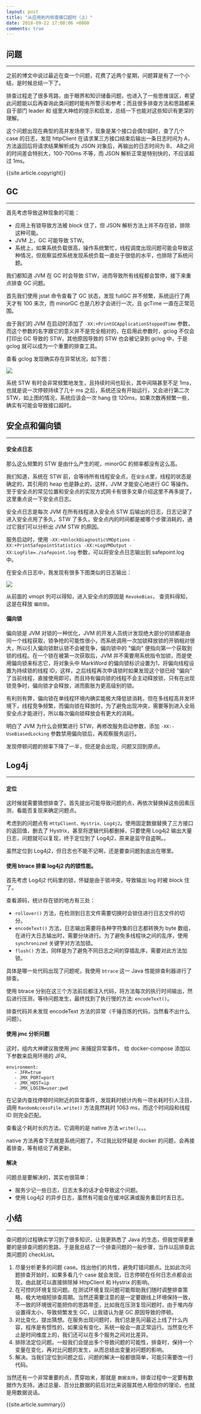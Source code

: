 ```yaml
---
layout: post
title: "从应用到内核查接口超时（上）"
date: 2018-09-22 17:00:06 +0800
comments: true
---
```


## 问题
---
之前的博文中说过最近在查一个问题，花费了近两个星期，问题算是有了一个小结，是时候总结一下了。

排查过程走了很多弯路，由于眼界和知识储备问题，也进入了一些思维误区，希望此问题能以后再查询此类问题时能有所警示和参考；而且很多排查方法和思路都来自于部门 leader 和 组里大神给的提示和启发，总结一下也能对这些知识有更深的理解。

这个问题出现在典型的高并发场景下，现象是某个接口会偶尔超时，查了几个 case 的日志，发现 httpClient 在请求某三方接口结束后输出一条日志时间为 A，方法返回后将请求结果解析成为 JSON 对象后，再输出的日志时间为 B， AB之间的时间差会特别大，100-700ms 不等，而 JSON 解析正常是特别快的，不应该超过 1ms。

{{site.article.copyright}}

## GC
---
首先考虑导致这种现象的可能：

- 应用上有锁导致方法被 block 住了，但 JSON 解析方法上并不存在锁，排除这种可能。
- JVM 上，GC 可能导致 STW。
- 系统上，如果系统负载很高，操作系统繁忙，线程调度出现问题可能会导致这种情况，但观察监控系统发现系统负载一直处于很低的水平，也排除了系统问题。

我们都知道 JVM 在 GC 时会导致 STW，进而导致所有线程都会暂停，接下来重点排查 GC 问题。

首先我们使用 jstat 命令查看了 GC 状态，发现 fullGC 并不频繁，系统运行了两天才有 100 来次，而 minorGC 也是几秒才会进行一次，且 gcTime 一直在正常范围。

由于我们的 JVM 在启动时添加了 `-XX:+PrintGCApplicationStoppedTime` 参数，而这个参数的名字跟它的意义并不是完全相对的，在启用此参数时，gclog 不仅会打印出 GC 导致的 STW，其他原因导致的 STW 也会被记录到 gclog 中，于是 gclog 就可以成为一个重要的排查工具。

查看 gclog 发现确实存在异常状况，如下图：

<img src="/images/2018/gclog.png">

系统 STW 有时会非常频繁地发生，且持续时间也较长，其中间隔甚至不足 1ms，也就是说一次停顿持续了几十 ms 之后，系统还没有开始运行，又会进行第二次 STW，如上图的情况，系统应该会一次 hang 住 120ms，如果次数再频繁一些，确实有可能会导致接口超时。

## 安全点和偏向锁
---

#### 安全点日志
那么这么频繁的 STW 是由什么产生的呢，minorGC 的频率都没有这么高。

我们知道，系统在 STW 前，会等待所有线程安全点，在`安全点`里，线程的状态是确定的，其引用的 heap 也是静止的，这样，JVM 才能安心地进行 GC 等操作。至于安全点的常见位置和安全点的实现方式网卡有很多文章介绍这里不再多提了，这里重点说一下安全点日志。

安全点日志是每次 JVM 在所有线程进入安全点 STW 后输出的日志，日志记录了进入安全点用了多久，STW 了多久，安全点内的时间都是被哪个步骤消耗的，通过它我们可以分析出 JVM STW 的原因。

服务启动时，使用 `-XX:+UnlockDiagnosticVMOptions -XX:+PrintSafepointStatistics -XX:+LogVMOutput -XX:LogFile=./safepoint.log` 参数，可以将安全点日志输出到 safepoint.log 中。

在安全点日志中，我发现有很多下图类似的日志输出：

<img src="/images/2018/biased_lock_log.png">

从前面的 vmopt 列可以得知，进入安全点的原因是 `RevokeBias`， 查资料得知，这是在释放 `偏向锁`。

#### 偏向锁
偏向锁是 JVM 对锁的一种优化，JVM 的开发人员统计发现绝大部分的锁都是由同一个线程获取，锁争抢的可能性很小，而系统调用一次加锁释放锁的开销相对很大，所以引入偏向锁默认锁不会被竞争，偏向锁中的 "偏向" 便指向第一个获取到锁的线程。在一个锁在被第一次获取后，JVM 并不需要用系统指令加锁，而是使用偏向锁来标志它，将对象头中 MarkWord 的偏向锁标识设置为1，将偏向线程设置为持续锁的线程 ID，这样，之后线程再次申请锁时如果发现这个锁已经 "偏向" 了当前线程，直接使用即可。而且持有偏向锁的线程不会主动释放锁，只有在出现锁竞争时，偏向锁才会释放，进而膨胀为更高级别的锁。

有利则有弊，偏向锁在单线程环境内确实能极大降低锁消耗，但在多线程高并发环境下，线程竞争频繁，而偏向锁在释放时，为了避免出现冲突，需要等到进入全局安全点才能进行，所以每次偏向锁释放会有更大的消耗。

明白了 JVM 为什么会频繁进行 STW，再修改服务启动参数，添加 `-XX:-UseBiasedLocking` 参数禁用偏向锁后，再观察服务运行。

发现停顿问题的频率下降了一半，但还是会出现，问题又回到原点。

## Log4j
---
#### 定位
这时候就需要猜想排查了。首先提出可能导致问题的点，再依次替换掉这些因素压测，看能否复现来确定问题点。

考虑到的问题点有 `HttpClient、Hystrix、Log4j2`。使用固定数据替换了三方接口的返回值，删去了 Hystrix，甚至将逻辑代码都删掉，只要使用 Log4j2 输出大量日志，问题就可以复现，终于定位到了 Log4j2，原来是监守自盗啊。。

虽然定位到 Log4j2，但日志也不能不记啊，还是要查问题到底出在哪里。

#### 使用 btrace 排查 log4j2 内的锁性能。
首先考虑 Log4j2 代码里的锁，怀疑是由于锁冲突，导致输出 log 时被 block 住了。

查看源码，统计存在锁的地方有三处：

- `rollover()` 方法，在检测到日志文件需要切换时会锁住进行日志文件的切分。
- `encodeText()` 方法，日志输出需要将各种字符集的日志都转换为 byte 数组，在进行大日志输出时，需要分块进行。为了避免多线程块之间的乱序，使用`synchronized` 关键字对方法加锁。
- `flush()` 方法，同样是为了避免不同日志之间的穿插乱序，需要对此方法加锁。

具体是哪一处代码出现了问题呢，我使用 `btrace` 这一 Java 性能排查利器进行了排查。

使用 btrace 分别在这三个方法前后都注入代码，将方法每次的执行时间输出，然后进行压测，等待问题发生，最终找到了执行慢的方法: `encodeText()`。

排查代码并未发现 encodeText 方法的异常（千锤百炼的代码，当然看不出什么问题）。

#### 使用 jmc 分析问题
这时，组内大神建议我使用 jmc 来捕捉异常事件。
给 docker-compose 添加以下参数来启用环境的 JFR。

```
environment:
   - JFR=true
   - JMX_PORT=port
   - JMX_HOST=ip
   - JMX_LOGIN=user:pwd
```

在记录内查找停顿时间附近的异常事件，发现耗时统计内有一项长耗时引人注目，调用 `RandomAccessFile.write()` 方法竟然耗时 1063 ms，而这个时间段和线程 ID 则完全匹配。

查看这个耗时长的方法，它调用的是 native 方法 `write()`。。。

native 方法再查下去就是系统问题了，不过我比较怀疑是 docker 的问题，会再接着排查，等有结论了再更新。

#### 解决
问题总是要解决的，其实也很简单：

- 服务少记一些日志，日志太多的话才会导致这个问题。
- 使用 Log4j2 的异步日志，虽然有可能会在缓冲区满或服务重启时丢日志。

## 小结
---
查问题的过程确实学习到了很多知识，让我更熟悉了 Java 的生态，但我觉得更重要的是排查问题的思路，于是我总结了一个排查问题的一般步骤，当作以后排查此类问题的 checkList。

1. 尽量分析更多的问题 case。找出他们的共性，避免盯错问题点。比如此次问题排查开始时，如果多看几个 case 就会发现，日志停顿在任何日志点都会出现，由此就可以直接排除掉 HttpClient 和 Hystrix 的影响。
2. 在可控的环境复现问题。在测试环境复现问题可能帮助我们随时调整排查策略，极大地缩短排查周期。当然还需要注意的是一定要跟线上环境保持一致，不一致的环境很可能把你的思路带歪，比如我在压测复现问题时，由于堆内存设置得太小，导致频繁发生 GC，让我错认为是 GC 原因导致的停顿。
3. 对比变化，提出猜想。在服务出现问题时，我们总是先问最近上线了什么内容，程序是有惯性的，如果没有变化，系统一般会一直正常运行。当然变化不止是时间维度上的，我们还可以在多个服务之间对比差异。
4. 排除法定位问题。一般我们会提出多个导致问题的可能性，排查时，保持一个变量在变化，再对比问题的发生，从而总结出变量对问题的影响。
5. 解决。当我们定位到问题之后，问题的解决一般都很简单，可能只需要改一行代码。

当然还有一个非常重要的点，贯穿始末，那就是 `数据支持`，排查过程中一定要有数据作为支持。通过总量、百分比数据的前后对比来说服其他人相信你的理论，也就是用数据说话。

{{site.article.summary}}